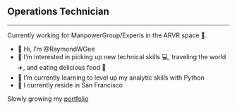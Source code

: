 ## Operations Technician
-------------------
Currently working for ManpowerGroup/Experis in the ARVR space 🥽.
- 👋 Hi, I’m @RaymondWGee
- 👀 I’m interested in picking up new technical skills 💻, traveling the world ✈️, and eating delicious food 🍣
- 🌱 I’m currently learning to level up my analytic skills with Python
- 🏡 I currently reside in San Francisco

Slowly growing my [portfolio](https://raymondgee.netlify.app/)

<!---
RaymondWGee/RaymondWGee is a ✨ special ✨ repository because its `README.md` (this file) appears on your GitHub profile.
You can click the Preview link to take a look at your changes.
--->
